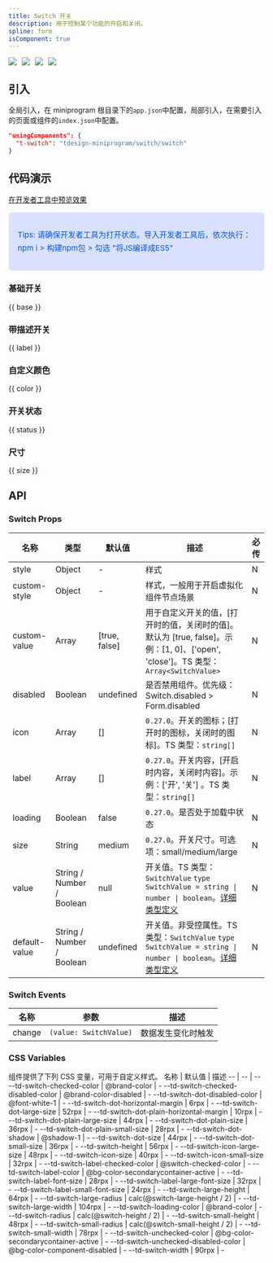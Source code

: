 ```yaml
---
title: Switch 开关
description: 用于控制某个功能的开启和关闭。
spline: form
isComponent: true
---
```


<span class="coverages-badge" style="margin-right: 10px"><img src="https://img.shields.io/badge/coverages%3A%20lines-60%25-red" /></span><span class="coverages-badge" style="margin-right: 10px"><img src="https://img.shields.io/badge/coverages%3A%20functions-75%25-red" /></span><span class="coverages-badge" style="margin-right: 10px"><img src="https://img.shields.io/badge/coverages%3A%20statements-60%25-red" /></span><span class="coverages-badge" style="margin-right: 10px"><img src="https://img.shields.io/badge/coverages%3A%20branches-88%25-blue" /></span>
## 引入

全局引入，在 miniprogram 根目录下的`app.json`中配置，局部引入，在需要引入的页面或组件的`index.json`中配置。

```json
"usingComponents": {
  "t-switch": "tdesign-miniprogram/switch/switch"
}
```

## 代码演示

<a href="https://developers.weixin.qq.com/s/ea6Lpim37ISs" title="在开发者工具中预览效果" target="_blank" rel="noopener noreferrer"> 在开发者工具中预览效果 </a>

<blockquote style="background-color: #d9e1ff; font-size: 15px; line-height: 26px;margin: 16px 0 0;padding: 16px; border-radius: 6px; color: #0052d9" >
<p>Tips: 请确保开发者工具为打开状态。导入开发者工具后，依次执行：npm i > 构建npm包 > 勾选 "将JS编译成ES5"</p>
</blockquote>

### 基础开关

{{ base }}

### 带描述开关

{{ label }}

### 自定义颜色

{{ color }}

### 开关状态

{{ status }}

### 尺寸

{{ size }}

## API

### Switch Props

名称 | 类型 | 默认值 | 描述 | 必传
-- | -- | -- | -- | --
style | Object | - | 样式 | N
custom-style | Object | - | 样式，一般用于开启虚拟化组件节点场景 | N
custom-value | Array | [true, false] | 用于自定义开关的值，[打开时的值，关闭时的值]。默认为 [true, false]。示例：[1, 0]、['open', 'close']。TS 类型：`Array<SwitchValue>` | N
disabled | Boolean | undefined | 是否禁用组件。优先级：Switch.disabled > Form.disabled | N
icon | Array | [] | `0.27.0`。开关的图标；[打开时的图标，关闭时的图标]。TS 类型：`string[]` | N
label | Array | [] | `0.27.0`。开关内容，[开启时内容，关闭时内容]。示例：['开', '关'] 。TS 类型：`string[]` | N
loading | Boolean | false | `0.27.0`。是否处于加载中状态 | N
size | String | medium | `0.27.0`。开关尺寸。可选项：small/medium/large | N
value | String / Number / Boolean | null | 开关值。TS 类型：`SwitchValue` `type SwitchValue = string \| number \| boolean`。[详细类型定义](https://github.com/Tencent/tdesign-miniprogram/tree/develop/packages/components/switch/type.ts) | N
default-value | String / Number / Boolean | undefined | 开关值。非受控属性。TS 类型：`SwitchValue` `type SwitchValue = string \| number \| boolean`。[详细类型定义](https://github.com/Tencent/tdesign-miniprogram/tree/develop/packages/components/switch/type.ts) | N

### Switch Events

名称 | 参数 | 描述
-- | -- | --
change | `(value: SwitchValue)` | 数据发生变化时触发

### CSS Variables

组件提供了下列 CSS 变量，可用于自定义样式。
名称 | 默认值 | 描述 
-- | -- | --
--td-switch-checked-color | @brand-color | - 
--td-switch-checked-disabled-color | @brand-color-disabled | - 
--td-switch-dot-disabled-color | @font-white-1 | - 
--td-switch-dot-horizontal-margin | 6rpx | - 
--td-switch-dot-large-size | 52rpx | - 
--td-switch-dot-plain-horizontal-margin | 10rpx | - 
--td-switch-dot-plain-large-size | 44rpx | - 
--td-switch-dot-plain-size | 36rpx | - 
--td-switch-dot-plain-small-size | 28rpx | - 
--td-switch-dot-shadow | @shadow-1 | - 
--td-switch-dot-size | 44rpx | - 
--td-switch-dot-small-size | 36rpx | - 
--td-switch-height | 56rpx | - 
--td-switch-icon-large-size | 48rpx | - 
--td-switch-icon-size | 40rpx | - 
--td-switch-icon-small-size | 32rpx | - 
--td-switch-label-checked-color | @switch-checked-color | - 
--td-switch-label-color | @bg-color-secondarycontainer-active | - 
--td-switch-label-font-size | 28rpx | - 
--td-switch-label-large-font-size | 32rpx | - 
--td-switch-label-small-font-size | 24rpx | - 
--td-switch-large-height | 64rpx | - 
--td-switch-large-radius | calc(@switch-large-height / 2) | - 
--td-switch-large-width | 104rpx | - 
--td-switch-loading-color | @brand-color | - 
--td-switch-radius | calc(@switch-height / 2) | - 
--td-switch-small-height | 48rpx | - 
--td-switch-small-radius | calc(@switch-small-height / 2) | - 
--td-switch-small-width | 78rpx | - 
--td-switch-unchecked-color | @bg-color-secondarycontainer-active | - 
--td-switch-unchecked-disabled-color | @bg-color-component-disabled | - 
--td-switch-width | 90rpx | -